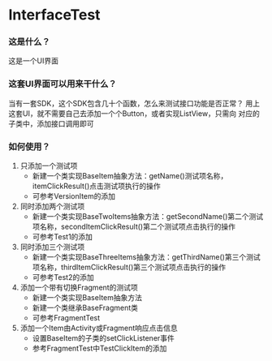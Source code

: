 # InterfaceTest
### 这是什么？
这是一个UI界面

### 这套UI界面可以用来干什么？
当有一套SDK，这个SDK包含几十个函数，怎么来测试接口功能是否正常？
用上这套UI，就不需要自己去添加一个个Button，或者实现ListView，只需向
对应的子类中，添加接口调用即可

### 如何使用？
1. 只添加一个测试项
    * 新建一个类实现BaseItem抽象方法：getName()测试项名称，itemClickResult()点击测试项执行的操作
    * 可参考VersionItem的添加
2. 同时添加两个测试项
    * 新建一个类实现BaseTwoItems抽象方法：getSecondName()第二个测试项名称，secondItemClickResult()第二个测试项点击执行的操作
    * 可参考Test1的添加
3. 同时添加三个测试项
    * 新建一个类实现BaseThreeItems抽象方法：getThirdName()第三个测试项名称，thirdItemClickResult()第三个测试项点击执行的操作
    * 可参考Test2的添加
4. 添加一个带有切换Fragment的测试项
    * 新建一个类实现BaseItem抽象方法
    * 新建一个类继承BaseFragment类
    * 可参考FragmentTest
5. 添加一个Item由Activity或Fragment响应点击信息
    * 设置BaseItem的子类的setClickListener事件
    * 参考FragmentTest中TestClickItem的添加
